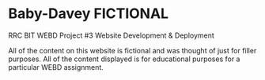 # Baby-Davey FICTIONAL

RRC BIT WEBD Project #3 Website Development & Deployment

All of the content on this website is fictional and was thought of just for filler purposes.
All of the content displayed is for educational purposes for a particular WEBD assignment.
